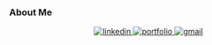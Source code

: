 ### About Me


<div align="center">
  <a href="https://www.linkedin.com/in/oleh-kucher-940887140/">
<img src="https://img.shields.io/badge/visit%20my%20Linkedin-0A66C2?style=for-the-badge&logo=linkedin&logoColor=white" alt="linkedin" />
</a>
  <a href="https://www.oleh-kucher.com/">
<img src="https://img.shields.io/badge/check%20out%20my%20Website-042549?style=for-the-badge&logo=chainlink&logoColor=white" alt="portfolio" />
</a>
  <a href="mailto:kucherol2108@gmail.com">
<img src="https://img.shields.io/badge/email%20me-EA4335?style=for-the-badge&logo=gmail&logoColor=white" alt="gmail" />
</a>
</div>
